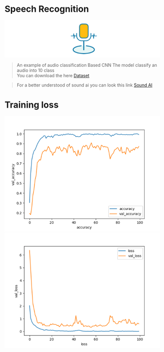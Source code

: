 # Speech Recognition 

<p align="center">
<img src="./images/image.png"  >
</p>

> An example of audio classification Based CNN 
> The model classify an audio into 10 class  
> You can download the here [Dataset ](https://www.kaggle.com/andradaolteanu/gtzan-dataset-music-genre-classification)  

>For a better understood of sound ai you can look this link [Sound AI](https://hyunlee103.tistory.com/36?category=999732)


# Training loss 

<p align="center">
<img src="./images/Figure1.png"  >
<img src="./images/Figure2.png"  >
</p>